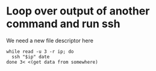 # Loop over output of another command and run ssh

We need a new file descriptor here

```
while read -u 3 -r ip; do
  ssh "$ip" date
done 3< <(get data from somewhere)
```
